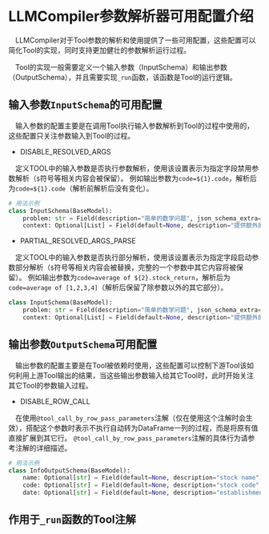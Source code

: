 # LLMCompiler参数解析器可用配置介绍

&emsp;LLMCompiler对于Tool参数的解析和使用提供了一些可用配置，这些配置可以简化Tool的实现，同时支持更加健壮的参数解析运行过程。

&emsp;Tool的实现一般需要定义一个输入参数（InputSchema）和输出参数（OutputSchema），并且需要实现`_run`函数，该函数是Tool的运行逻辑。

## 输入参数`InputSchema`的可用配置

&emsp;输入参数的配置主要是在调用Tool执行输入参数解析到Tool的过程中使用的，这些配置只关注参数输入到Tool的过程。

- DISABLE_RESOLVED_ARGS

&emsp;定义TOOL中的输入参数是否执行参数解析，使用该设置表示为指定字段禁用参数解析（`$`符号等相关内容会被保留）。
例如输出参数为`code=${1}.code`，解析后为`code=${1}.code`（解析前解析后没有变化）。

```python
# 用法示例
class InputSchema(BaseModel):
    problem: str = Field(description="简单的数学问题", json_schema_extra=DISABLE_RESOLVED_ARGS)
    context: Optional[List] = Field(default=None, description="提供额外的上下文信息，帮助解决数学问题")
```

- PARTIAL_RESOLVED_ARGS_PARSE

&emsp;定义TOOL中的输入参数是否执行部分解析，使用该设置表示为指定字段启动参数部分解析（`$`符号等相关内容会被替换，完整的一个参数中其它内容将被保留）。
例如输出参数为`code=average of ${2}.stock_return`，解析后为`code=average of [1,2,3,4]`（解析后保留了除参数以外的其它部分）。

```python
class InputSchema(BaseModel):
    problem: str = Field(description="简单的数学问题", json_schema_extra=PARTIAL_RESOLVED_ARGS_PARSE)
    context: Optional[List] = Field(default=None, description="提供额外的上下文信息，帮助解决数学问题")
```

## 输出参数`OutputSchema`可用配置

&emsp;输出参数的配置主要是在Tool被依赖时使用，这些配置可以控制下游Tool该如何利用上游Tool输出的结果，当这些输出参数输入给其它Tool时，此时开始关注其它Tool的参数输入过程。

- DISABLE_ROW_CALL

&emsp;在使用`@tool_call_by_row_pass_parameters`注解（仅在使用这个注解时会生效），搭配这个参数时表示不执行自动转为DataFrame一列的过程，而是将原有值直接扩展到其它行。
`@tool_call_by_row_pass_parameters`注解的具体行为请参考注解的详细描述。

```python
# 用法示例
class InfoOutputSchema(BaseModel):
    name: Optional[str] = Field(default=None, description="stock name")
    code: Optional[str] = Field(default=None, description="stock code", json_schema_extra=DISABLE_ROW_CALL)
    date: Optional[str] = Field(default=None, description="establishment date")
```

## 作用于`_run`函数的Tool注解
